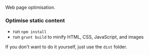 Web page optimisation.

### Optimise static content

- run `npm install`
- run `grunt build` to minify HTML, CSS, JavaScript, and images

If you don't want to do it yourself, just use the `dist` folder.